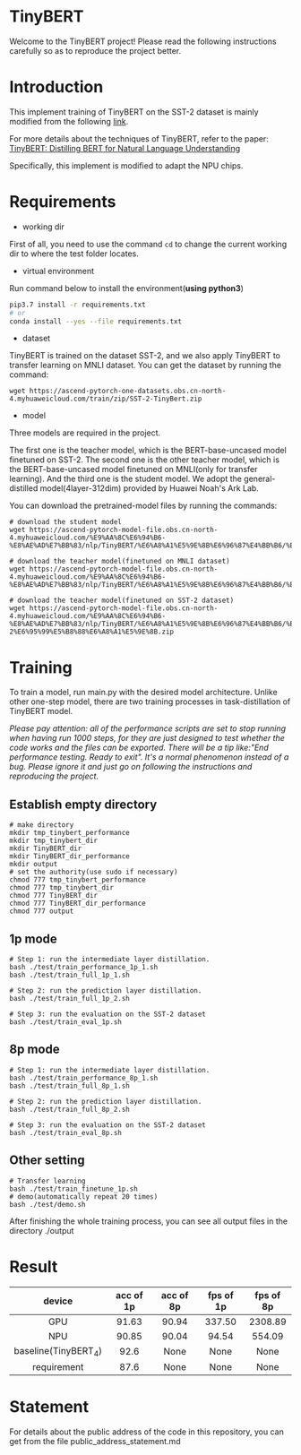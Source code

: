 TinyBERT
======== 
Welcome to the TinyBERT project! Please read the following instructions carefully so as to reproduce the project better.

Introduction
===========
This implement training of TinyBERT on the SST-2 dataset is mainly modified from the following [link](https://github.com/huawei-noah/Pretrained-Language-Model/tree/master/TinyBERT).

For more details about the techniques of TinyBERT, refer to the paper: [TinyBERT: Distilling BERT for Natural Language Understanding](https://arxiv.org/abs/1909.10351)

Specifically, this implement is modified to adapt the NPU chips.

Requirements
===========
- working dir

First of all, you need to use the command ```cd``` to change the current working dir to where the test folder locates.

- virtual environment

Run command below to install the environment(**using python3**)
```bash
pip3.7 install -r requirements.txt
# or
conda install --yes --file requirements.txt
```
- dataset

TinyBERT is trained on the dataset SST-2, and we also apply TinyBERT to transfer learning on MNLI dataset. You can get the dataset by running the command:
```
wget https://ascend-pytorch-one-datasets.obs.cn-north-4.myhuaweicloud.com/train/zip/SST-2-TinyBert.zip
```

- model

Three models are required in the project.

The first one is the teacher model, which is the BERT-base-uncased model finetuned on SST-2. The second one is the other teacher model, which is the BERT-base-uncased model finetuned on MNLI(only for transfer learning). And the third one is the student model. We adopt the general-distilled model(4layer-312dim) provided by Huawei Noah's Ark Lab.

You can download the pretrained-model files by running the commands:
```
# download the student model
wget https://ascend-pytorch-model-file.obs.cn-north-4.myhuaweicloud.com/%E9%AA%8C%E6%94%B6-%E8%AE%AD%E7%BB%83/nlp/TinyBERT/%E6%A8%A1%E5%9E%8B%E6%96%87%E4%BB%B6/%E3%80%90%E8%AE%AD%E7%BB%83%E3%80%91%E5%AD%A6%E7%94%9F%E6%A8%A1%E5%9E%8B.zip

# download the teacher model(finetuned on MNLI dataset)
wget https://ascend-pytorch-model-file.obs.cn-north-4.myhuaweicloud.com/%E9%AA%8C%E6%94%B6-%E8%AE%AD%E7%BB%83/nlp/TinyBERT/%E6%A8%A1%E5%9E%8B%E6%96%87%E4%BB%B6/%E3%80%90%E8%AE%AD%E7%BB%83%E3%80%91%EF%BC%88%E8%BF%81%E7%A7%BB%E5%AD%A6%E4%B9%A0%EF%BC%89MNLI%E6%95%99%E5%B8%88%E6%A8%A1%E5%9E%8B.zip

# download the teacher model(finetuned on SST-2 dataset)
wget https://ascend-pytorch-model-file.obs.cn-north-4.myhuaweicloud.com/%E9%AA%8C%E6%94%B6-%E8%AE%AD%E7%BB%83/nlp/TinyBERT/%E6%A8%A1%E5%9E%8B%E6%96%87%E4%BB%B6/%E3%80%90%E8%AE%AD%E7%BB%83%E3%80%91%EF%BC%88%E6%AD%A3%E5%BC%8F%E8%AE%AD%E7%BB%83%EF%BC%89SST-2%E6%95%99%E5%B8%88%E6%A8%A1%E5%9E%8B.zip
```

Training
===================
To train a model, run main.py with the desired model architecture. Unlike other one-step model, there are two training processes in task-distillation of TinyBERT model.

*Please pay attention: all of the performance scripts are set to stop running when having run 1000 steps, for they are just designed to test whether the code works and the files can be exported. There will be a tip like:"End performance testing. Ready to exit". It's a normal phenomenon instead of a bug. Please ignore it and just go on following the instructions and reproducing the project.*

Establish empty directory
-------------------------
```
# make directory
mkdir tmp_tinybert_performance
mkdir tmp_tinybert_dir
mkdir TinyBERT_dir
mkdir TinyBERT_dir_performance
mkdir output
# set the authority(use sudo if necessary)
chmod 777 tmp_tinybert_performance
chmod 777 tmp_tinybert_dir
chmod 777 TinyBERT_dir
chmod 777 TinyBERT_dir_performance
chmod 777 output
```

1p mode
-------

```
# Step 1: run the intermediate layer distillation.
bash ./test/train_performance_1p_1.sh
bash ./test/train_full_1p_1.sh

# Step 2: run the prediction layer distillation. 
bash ./test/train_full_1p_2.sh

# Step 3: run the evaluation on the SST-2 dataset
bash ./test/train_eval_1p.sh      
```

8p mode
-------
```
# Step 1: run the intermediate layer distillation.
bash ./test/train_performance_8p_1.sh
bash ./test/train_full_8p_1.sh

# Step 2: run the prediction layer distillation. 
bash ./test/train_full_8p_2.sh

# Step 3: run the evaluation on the SST-2 dataset
bash ./test/train_eval_8p.sh    
```

Other setting
-------------
```
# Transfer learning
bash ./test/train_finetune_1p.sh
# demo(automatically repeat 20 times)
bash ./test/demo.sh
```

After finishing the whole training process, you can see all output files in the directory ./output

Result
======
|device|acc of 1p|acc of 8p|fps of 1p|fps of 8p 
|  ----  | ----  | ----| ----|----|
|<center>GPU|<center>91.63|<center>90.94|<center>337.50|<center>2308.89| 
|<center>NPU|<center>90.85|<center>90.04|<center>94.54|<center>554.09|
|<center>baseline(TinyBERT<sub>4</sub>)|<center>92.6|<center>None|<center>None|<center>None|
|<center>requirement|<center>87.6|<center>None|<center>None|<center>None|



# Statement

For details about the public address of the code in this repository, you can get from the file public_address_statement.md
